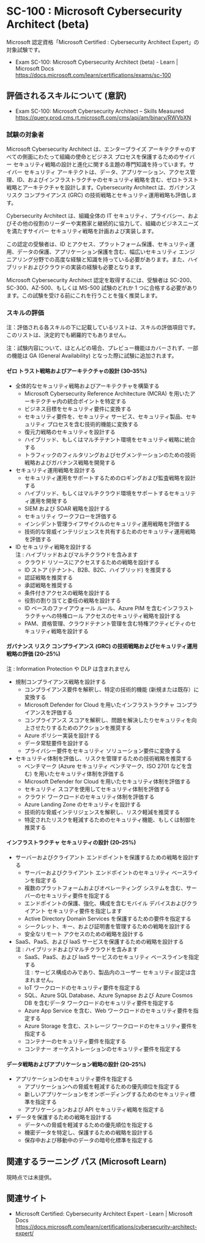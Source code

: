 # SC-100 : Microsoft Cybersecurity Architect (beta)
Microsoft 認定資格「Microsoft Certified : Cybersecurity Architect Expert」の対象試験です。

- Exam SC-100: Microsoft Cybersecurity Architect (beta) - Learn | Microsoft Docs
https://docs.microsoft.com/learn/certifications/exams/sc-100

## 評価されるスキルについて (意訳)
- Exam SC-100: Microsoft Cybersecurity Architect – Skills Measured
https://query.prod.cms.rt.microsoft.com/cms/api/am/binary/RWVbXN

### 試験の対象者
Microsoft Cybersecurity Architect は、エンタープライズ アーキテクチャのすべての側面にわたって組織の使命とビジネス プロセスを保護するためのサイバー セキュリティ戦略の設計と進化に関する主題の専門知識を持っています。サイバー セキュリティ アーキテクトは、データ、アプリケーション、アクセス管理、ID、およびインフラストラクチャのセキュリティ戦略を含む、ゼロトラスト戦略とアーキテクチャを設計します。Cybersecurity Architect は、ガバナンス リスク コンプライアンス (GRC) の技術戦略とセキュリティ運用戦略も評価します。

Cybersecurity Architect は、組織全体の IT セキュリティ、プライバシー、およびその他の役割のリーダーや実務家と継続的に協力して、組織のビジネスニーズを満たすサイバー セキュリティ戦略を計画および実装します。

この認定の受験者は、ID とアクセス、プラットフォーム保護、セキュリティ運用、データの保護、アプリケーション保護を含む、幅広いセキュリティ エンジニアリング分野での高度な経験と知識を持っている必要があります。また、ハイブリッドおよびクラウドの実装の経験も必要となります。

Microsoft Cyber​​security Architect 認定を取得するには、受験者は SC-200、SC-300、AZ-500、もしくは MS-500 試験のどれか 1 つに合格する必要があります。この試験を受ける前にこれを行うことを強く推奨します。

### スキルの評価
注：評価される各スキルの下に記載しているリストは、スキルの評価項目です。このリストは、決定的でも網羅的でもありません。

注：試験内容について、ほとんどの場合、プレビュー機能はカバーされず、一部の機能は GA (General Availability) となった際に試験に追加されます。

#### ゼロ トラスト戦略およびアーキテクチャの設計 (30–35%)
- 全体的なセキュリティ戦略およびアーキテクチャを構築する
  - Microsoft Cybersecurity Reference Architecture (MCRA) を用いたアーキテクチャ内の統合ポイントを特定する
  - ビジネス目標をセキュリティ要件に変換する
  - セキュリティ要件を、セキュリティ サービス、セキュリティ製品、セキュリティ プロセスを含む技術的機能に変換する
  - 復元力戦略のセキュリティを設計する
  - ハイブリッド、もしくはマルチテナント環境をセキュリティ戦略に統合する
  - トラフィックのフィルタリングおよびセグメンテーションのための技術戦略およびガバナンス戦略を開発する
- セキュリティ運用戦略を設計する
  - セキュリティ運用をサポートするためのロギングおよび監査戦略を設計する
  - ハイブリッド、もしくはマルチクラウド環境をサポートするセキュリティ運用を開発する
  - SIEM および SOAR 戦略を設計する
  - セキュリティ ワークフローを評価する
  - インシデント管理ライフサイクルのセキュリティ運用戦略を評価する
  - 技術的な脅威インテリジェンスを共有するためのセキュリティ運用戦略を評価する
- ID セキュリティ戦略を設計する  
注 : ハイブリッドおよびマルチクラウドを含みます
  - クラウド リソースにアクセスするための戦略を設計する
  - ID ストア (テナント、B2B、B2C、ハイブリッド) を推奨する
  - 認証戦略を推奨する
  - 承認戦略を推奨する
  - 条件付きアクセスの戦略を設計する
  - 役割の割り当てと委任の戦略を設計する
  - ID ベースのファイアウォール ルール、Azure PIM を含むインフラストラクチャへの特権ロール アクセスのセキュリティ戦略を設計する
  - PAM、資格管理、クラウドテナント管理を含む特権アクティビティのセキュリティ戦略を設計する
#### ガバナンス リスク コンプライアンス (GRC) の技術戦略およびセキュリティ運用戦略の評価 (20–25%)
注 : Information Protection や DLP は含まれません
- 規制コンプライアンス戦略を設計する
  - コンプライアンス要件を解釈し、特定の技術的機能 (新規または既存）に変換する
  - Microsoft Defender for Cloud を用いたインフラストラクチャ コンプライアンスを評価する
  - コンプライアンス スコアを解釈し、問題を解決したりセキュリティを向上させたりするためのアクションを推奨する
  - Azure ポリシー実装を設計する
  - データ常駐要件を設計する
  - プライバシー要件をセキュリティ ソリューション要件に変換する
- セキュリティ体制を評価し、リスクを管理するための技術戦略を推奨する
  - ベンチマーク (Azure セキュリティ ベンチマーク、ISO 2701 などを含む) を用いたセキュリティ体制を評価する
  - Microsoft Defender for Cloud を用いたセキュリティ体制を評価する
  - セキュリティ スコアを使用してセキュリティ体制を評価する
  - クラウド ワークロードのセキュリティ体制を評価する
  - Azure Landing Zone のセキュリティを設計する
  - 技術的な脅威インテリジェンスを解釈し、リスク軽減を推奨する
  - 特定されたリスクを軽減するためのセキュリティ機能、もしくは制御を推奨する
#### インフラストラクチャ セキュリティの設計 (20–25%)
- サーバーおよびクライアント エンドポイントを保護するための戦略を設計する
  - サーバーおよびクライアント エンドポイントのセキュリティ ベースラインを指定する
  - 複数のプラットフォームおよびオペレーティング システムを含む、サーバーのセキュリティ要件を指定する
  - エンドポイントの保護、強化、構成を含むモバイル デバイスおよびクライアント セキュリティ要件を指定します
  - Active Directory Domain Services を保護するための要件を指定する
  - シークレット、キー、および証明書を管理するための戦略を設計する
  - 安全なリモート アクセスのための戦略を設計する
- SaaS、PaaS、および IaaS サービスを保護するための戦略を設計する  
注 : ハイブリッドおよびマルチクラウドを含みます
  - SaaS、PaaS、および IaaS サービスのセキュリティ ベースラインを指定する  
注 : サービス構成のみであり、製品内のユーザー セキュリティ設定は含まれません。
  - IoT ワークロードのセキュリティ要件を指定する
  - SQL、Azure SQL Database、Azure Synapse および Azure Cosmos DB を含むデータ ワークロードのセキュリティ要件を指定する
  - Azure App Service を含む、Web ワークロードのセキュリティ要件を指定する
  - Azure Storage を含む、ストレージ ワークロードのセキュリティ要件を指定する
  - コンテナーのセキュリティ要件を指定する
  - コンテナー オーケストレーションのセキュリティ要件を指定する
#### データ戦略およびアプリケーション戦略の設計 (20–25%)
- アプリケーションのセキュリティ要件を指定する
  - アプリケーションへの脅威を軽減するための優先順位を指定する
  - 新しいアプリケーションをオンボーディングするためのセキュリティ標準を指定する
  - アプリケーションおよび API セキュリティ戦略を指定する
- データを保護するための戦略を設計する
  - データへの脅威を軽減するための優先順位を指定する
  - 機密データを特定し、保護するための戦略を設計する
  - 保存中および移動中のデータの暗号化標準を指定する

## 関連するラーニング パス (Microsoft Learn)
現時点では未提供。

## 関連サイト
- Microsoft Certified: Cybersecurity Architect Expert - Learn | Microsoft Docs  
https://docs.microsoft.com/learn/certifications/cybersecurity-architect-expert/
